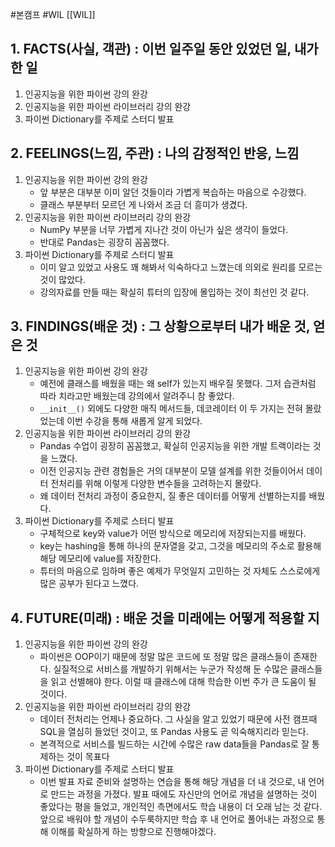#본캠프 #WIL [[WIL]]
## 1. FACTS(사실, 객관) : 이번 일주일 동안 있었던 일, 내가 한 일
1) 인공지능을 위한 파이썬 강의 완강
2) 인공지능을 위한 파이썬 라이브러리 강의 완강
3) 파이썬 Dictionary를 주제로 스터디 발표

## 2. FEELINGS(느낌, 주관) : 나의 감정적인 반응, 느낌
1) 인공지능을 위한 파이썬 강의 완강
	- 앞 부분은 대부분 이미 알던 것들이라 가볍게 복습하는 마음으로 수강했다.
	- 클래스 부분부터 모르던 게 나와서 조금 더 흥미가 생겼다.
2) 인공지능을 위한 파이썬 라이브러리 강의 완강
	- NumPy 부분을 너무 가볍게 지나간 것이 아닌가 싶은 생각이 들었다.
	- 반대로 Pandas는 굉장히 꼼꼼했다.
3) 파이썬 Dictionary를 주제로 스터디 발표
	- 이미 알고 있었고 사용도 꽤 해봐서 익숙하다고 느꼈는데 의외로 원리를 모르는 것이 많았다.
	- 강의자료를 만들 때는 확실히 튜터의 입장에 몰입하는 것이 최선인 것 같다.

## 3. FINDINGS(배운 것) : 그 상황으로부터 내가 배운 것, 얻은 것
1) 인공지능을 위한 파이썬 강의 완강
	- 예전에 클래스를 배웠을 때는 왜 self가 있는지 배우질 못했다. 그저 습관처럼 따라 치라고만 배웠는데 강의에서 알려주니 참 좋았다.
	- `__init__()` 외에도 다양한 매직 메서드들, 데코레이터 이 두 가지는 전혀 몰랐었는데 이번 수강을 통해 새롭게 알게 되었다.
2) 인공지능을 위한 파이썬 라이브러리 강의 완강
	- Pandas 수업이 굉장히 꼼꼼했고, 확실히 인공지능을 위한 개발 트랙이라는 것을 느꼈다.
	- 이전 인공지능 관련 경험들은 거의 대부분이 모델 설계를 위한 것들이어서 데이터 전처리를 위해 이렇게 다양한 변수들을 고려하는지 몰랐다.
	- 왜 데이터 전처리 과정이 중요한지, 질 좋은 데이터를 어떻게 선별하는지를 배웠다.
3) 파이썬 Dictionary를 주제로 스터디 발표
	- 구체적으로 key와 value가 어떤 방식으로 메모리에 저장되는지를 배웠다.
	- key는 hashing을 통해 하나의 문자열을 갖고, 그것을 메모리의 주소로 활용해 해당 메모리에 value를 저장한다.
	- 튜터의 마음으로 임하며 좋은 예제가 무엇일지 고민하는 것 자체도 스스로에게 많은 공부가 된다고 느꼈다.

## 4. FUTURE(미래) : 배운 것을 미래에는 어떻게 적용할 지
1) 인공지능을 위한 파이썬 강의 완강
	- 파이썬은 OOP이기 때문에 정말 많은 코드에 또 정말 많은 클래스들이 존재한다. 실질적으로 서비스를 개발하기 위해서는 누군가 작성해 둔 수많은 클래스들을 읽고 선별해야 한다. 이럴 때 클래스에 대해 학습한 이번 주가 큰 도움이 될 것이다.
2) 인공지능을 위한 파이썬 라이브러리 강의 완강
	- 데이터 전처리는 언제나 중요하다. 그 사실을 알고 있었기 때문에 사전 캠프때 SQL을 열심히 들었던 것이고, 또 Pandas 사용도 곧 익숙해지리라 믿는다.
	- 본격적으로 서비스를 빌드하는 시간에 수많은 raw data들을 Pandas로 잘 통제하는 것이 목표다
1) 파이썬 Dictionary를 주제로 스터디 발표
	- 이번 발표 자료 준비와 설명하는 연습을 통해 해당 개념을 더 내 것으로, 내 언어로 만드는 과정을 가졌다. 발표 때에도 자신만의 언어로 개념을 설명하는 것이 좋았다는 평을 들었고, 개인적인 측면에서도 학습 내용이 더 오래 남는 것 같다. 앞으로 배워야 할 개념이 수두룩하지만 학습 후 내 언어로 풀어내는 과정으로 통해 이해를 확실하게 하는 방향으로 진행해야겠다.